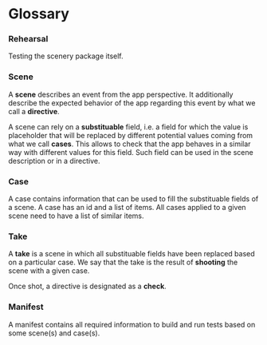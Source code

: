 # Glossary


### Rehearsal

Testing the scenery package itself. 

### Scene

A __scene__ describes an event from the app perspective. It additionally describe the expected behavior of the app regarding this event by what we call a __directive__.

A scene can rely on a __substituable__ field, i.e. a field for which the value is placeholder that will be replaced by different potential values coming from what we call __cases__. This allows to check that the app behaves in a similar way with different values for this field. Such field can be used in the scene description or in a directive.

### Case

A case contains information that can be used to fill the substituable fields of a scene. A case has an id and a list of items. All cases applied to a given scene need to have a list of similar items. 



### Take

A __take__ is a scene in which all substituable fields have been replaced based on a particular case. We say that the take is the result of __shooting__ the scene with a given case.

Once shot, a directive is designated as a __check__.

### Manifest

A manifest contains all required information to build and run tests based on some scene(s) and case(s).